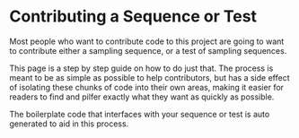 # Contributing a Sequence or Test

Most people who want to contribute code to this project are going to want to contribute either a sampling sequence, or a test of sampling sequences.

This page is a step by step guide on how to do just that.  The process is meant to be as simple as possible to help contributors, but has a side effect of isolating these chunks of code into their own areas, making it easier for readers to find and pilfer exactly what they want as quickly as possible.

The boilerplate code that interfaces with your sequence or test is auto generated to aid in this process.
